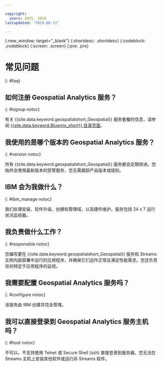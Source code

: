 ```yaml
---

copyright:
  years: 2015, 2018
lastupdated: "2018-06-11"

---
```


<!-- Attribute definitions -->
{:new_window: target="_blank"}
{:shortdesc: .shortdesc}
{:codeblock: .codeblock}
{:screen: .screen}
{:pre: .pre}

# 常见问题
{: #faq}

## 如何注册 Geospatial Analytics 服务？
{: #signup notoc}

有关 {{site.data.keyword.geospatialshort_Geospatial}} 服务套餐的信息，请参阅 [{{site.data.keyword.Bluemix_short}} 目录页面](https://console.ng.bluemix.net/catalog/services/geospatial-analytics)。

## 我使用的是哪个版本的 Geospatial Analytics 服务？
{: #version notoc}

所有 {{site.data.keyword.geospatialshort_Geospatial}} 服务都会定期改进。您始终会使用最新版本的受管服务，您无需跟踪产品版本或级别。

## IBM 会为我做什么？
{: #ibm_manage notoc}

我们处理安装、软件升级、创建和管理域，以及硬件维护。服务包括 24 x 7 运行状况监视器。


## 我负责做什么工作？
{: #responsible notoc}

您编写要在 {{site.data.keyword.geospatialshort_Geospatial}} 服务和 Streams 实例内部部署中运行的应用程序，并确保它们运作正常且满足性能需求。您还负责任何特定于应用程序的监视。


## 我需要配置 Geospatial Analytics 服务吗？
{: #configure notoc}

该服务由 IBM 创建并完全管理。

## 我可以直接登录到 Geospatial Analytics 服务主机吗？
{: #host notoc}

不可以。不支持使用 Telnet 或 Secure Shell (ssh) 直接登录到服务器。您无法在 Streams 主机上安装其他软件或运行非 Streams 软件。
